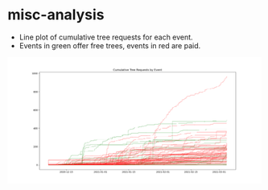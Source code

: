 # misc-analysis

- Line plot of cumulative tree requests for each event.
- Events in green offer free trees, events in red are paid.

![Cumulative Tree Requests](https://github.com/tree-plenish/misc-analysis/blob/main/cumulativeRequests030421.png)
